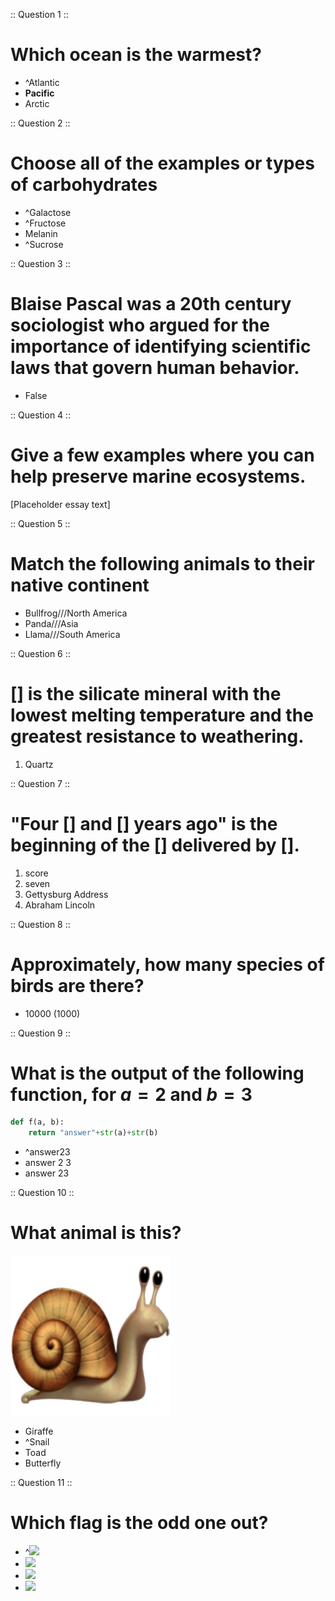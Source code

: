 :: Question 1 ::
# Which ocean is the warmest?

- ^Atlantic
- **Pacific**
- Arctic

:: Question 2 ::
# Choose all of the examples or types of carbohydrates

- ^Galactose
- ^Fructose
- Melanin
- ^Sucrose

:: Question 3 ::
# Blaise Pascal was a 20th century sociologist who argued for the importance of identifying scientific laws that govern human behavior.

- False

:: Question 4 ::
# Give a few examples where you can help preserve marine ecosystems. 
[Placeholder essay text]

:: Question 5 ::
# Match the following animals to their native continent

- Bullfrog///North America
- Panda///Asia
- Llama///South America

:: Question 6 ::
# [] is the silicate mineral with the lowest melting temperature and the greatest resistance to weathering.

1. Quartz

:: Question 7 ::
# "Four [] and [] years ago" is the beginning of the [] delivered by [].

1. score
2. seven
3. Gettysburg Address
4. Abraham Lincoln

:: Question 8 ::
# Approximately, how many species of birds are there?

- 10000 (1000)

:: Question 9 ::
# What is the output of the following function, for $a=2$ and $b=3$
```python
def f(a, b):
    return "answer"+str(a)+str(b)
```

- ^answer23
- answer 2 3 
- answer 23

:: Question 10 ::
# What animal is this? 
![](images/snail.png)

- Giraffe
- ^Snail
- Toad
- Butterfly

:: Question 11 ::
# Which flag is the odd one out?

- ^![](https://www.worldometers.info/img/flags/be-flag.gif)
- ![](https://www.worldometers.info/img/flags/bl-flag.gif)
- ![](https://www.worldometers.info/img/flags/br-flag.gif)
- ![](https://www.worldometers.info/img/flags/gy-flag.gif)

